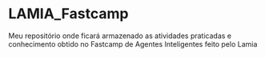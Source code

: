 # LAMIA_Fastcamp
Meu repositório onde ficará armazenado as atividades praticadas e conhecimento obtido no Fastcamp de Agentes Inteligentes feito pelo Lamia 

